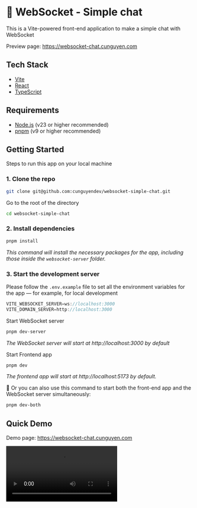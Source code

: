 # 🚀 WebSocket - Simple chat

This is a Vite-powered front-end application to make a simple chat with WebSocket

Preview page: https://websocket-chat.cunguyen.com

## Tech Stack

- [Vite](https://vitejs.dev/)
- [React](https://reactjs.org/)
- [TypeScript](https://www.typescriptlang.org/)

## Requirements

- [Node.js](https://nodejs.org/en) (v23 or higher recommended)
- [pnpm](https://pnpm.io/) (v9 or higher recommended)

## Getting Started

Steps to run this app on your local machine

### 1. Clone the repo

```bash
git clone git@github.com:cunguyendev/websocket-simple-chat.git
```

Go to the root of the directory

```bash
cd websocket-simple-chat
```

### 2. Install dependencies

```bash
pnpm install
```

_This command will install the necessary packages for the app, including those inside the `websocket-server` folder._

### 3. Start the development server

Please follow the `.env.example` file to set all the environment variables for the app — for example, for local development

```js
VITE_WEBSOCKET_SERVER=ws://localhost:3000
VITE_DOMAIN_SERVER=http://localhost:3000
```

Start WebSocket server

```bash
pnpm dev-server
```

_The WebSocket server will start at http://localhost:3000 by default_

Start Frontend app

```bash
pnpm dev
```

_The frontend app will start at http://localhost:5173 by default._

📝 Or you can also use this command to start both the front-end app and the WebSocket server simultaneously:

```bash
pnpm dev-both
```

## Quick Demo

Demo page: https://websocket-chat.cunguyen.com

<video src="https://github.com/user-attachments/assets/0eed74c5-0198-45a6-94c8-13c788fa8ac6" autoplay controls>

